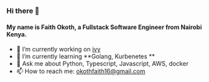 ### Hi there 👋

#### My name is Faith Okoth, a Fullstack Software Engineer from Nairobi Kenya.

- 🔭 I’m currently working on [ivy](https://github.com/unifyai/ivy)
- 🌱 I’m currently learning **Golang, Kurbenetes **
- 💬 Ask me about Python, Typescript, Javascript, AWS, docker
- 📫 How to reach me: okothfaith16@gmail.com




<!--
**Faith-qa/Faith-qa** is a ✨ _special_ ✨ repository because its `README.md` (this file) appears on your GitHub profile.

Here are some ideas to get you started:

- 🔭 I’m currently working on ...
- 🌱 I’m currently learning GO
- 👯 I’m looking to collaborate on ...
- 🤔 I’m looking for help with ...
- 💬 Ask me about 
- 📫 How to reach me: ...
- 😄 Pronouns: ...
- ⚡ Fun fact: ...
-->
